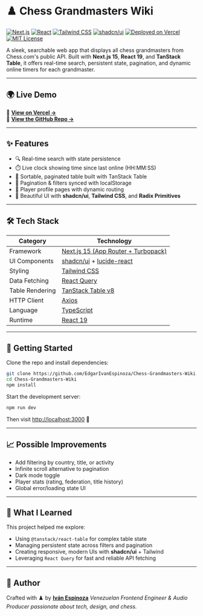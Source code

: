 # ♟️ Chess Grandmasters Wiki

[![Next.js](https://img.shields.io/badge/Next.js-15-blue?logo=next.js)](https://nextjs.org/)
[![React](https://img.shields.io/badge/React-19-61DAFB?logo=react)](https://react.dev/)
[![Tailwind CSS](https://img.shields.io/badge/TailwindCSS-3.4-38b2ac?logo=tailwindcss)](https://tailwindcss.com/)
[![shadcn/ui](https://img.shields.io/badge/shadcn/ui-styled%20components-8b5cf6?logo=radix-ui)](https://ui.shadcn.dev/)
[![Deployed on Vercel](https://img.shields.io/badge/Vercel-Live-black?logo=vercel)](https://chess-grandmasters-wiki-lyart.vercel.app/)
[![MIT License](https://img.shields.io/badge/License-MIT-yellow.svg)](LICENSE)

A sleek, searchable web app that displays all chess grandmasters from Chess.com's public API. Built with **Next.js 15**, **React 19**, and **TanStack Table**, it offers real-time search, persistent state, pagination, and dynamic online timers for each grandmaster.

---

## 🌍 Live Demo

🔗 **[View on Vercel →](https://chess-grandmasters-wiki-lyart.vercel.app/)**  
📂 **[View the GitHub Repo →](https://github.com/EdgarIvanEspinoza/Chess-Grandmasters-Wiki)**

---

## ✨ Features

- 🔍 Real-time search with state persistence
- ⏱️ Live clock showing time since last online (HH:MM:SS)
- 📄 Sortable, paginated table built with TanStack Table
- 💾 Pagination & filters synced with localStorage
- 🎯 Player profile pages with dynamic routing
- 🎨 Beautiful UI with **shadcn/ui**, **Tailwind CSS**, and **Radix Primitives**

---

## 🛠️ Tech Stack

| Category        | Technology                                                                |
| --------------- | ------------------------------------------------------------------------- |
| Framework       | [Next.js 15 (App Router + Turbopack)](https://nextjs.org)                 |
| UI Components   | [shadcn/ui](https://ui.shadcn.dev/) + [lucide-react](https://lucide.dev/) |
| Styling         | [Tailwind CSS](https://tailwindcss.com)                                   |
| Data Fetching   | [React Query](https://tanstack.com/query/latest)                          |
| Table Rendering | [TanStack Table v8](https://tanstack.com/table/v8)                        |
| HTTP Client     | [Axios](https://axios-http.com/)                                          |
| Language        | [TypeScript](https://www.typescriptlang.org/)                             |
| Runtime         | [React 19](https://react.dev)                                             |

---

## 🚀 Getting Started

Clone the repo and install dependencies:

```bash
git clone https://github.com/EdgarIvanEspinoza/Chess-Grandmasters-Wiki.git
cd Chess-Grandmasters-Wiki
npm install
```

Start the development server:

```bash
npm run dev
```

Then visit [http://localhost:3000](http://localhost:3000) 🚀

---

## 📈 Possible Improvements

- Add filtering by country, title, or activity
- Infinite scroll alternative to pagination
- Dark mode toggle
- Player stats (rating, federation, title history)
- Global error/loading state UI

---

## 🧠 What I Learned

This project helped me explore:

- Using `@tanstack/react-table` for complex table state
- Managing persistent state across filters and pagination
- Creating responsive, modern UIs with **shadcn/ui** + Tailwind
- Leveraging `React Query` for fast and reliable API fetching

---

## 👤 Author

Crafted with ♟️ by [**Iván Espinoza**](https://www.linkedin.com/in/edgarivanespinoza)
_Venezuelan Frontend Engineer & Audio Producer passionate about tech, design, and chess._
